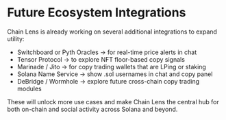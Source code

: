 # Future Ecosystem Integrations

Chain Lens is already working on several additional integrations to expand utility:
- Switchboard or Pyth Oracles → for real-time price alerts in chat
- Tensor Protocol → to explore NFT floor-based copy signals
- Marinade / Jito → for copy trading wallets that are LPing or staking
- Solana Name Service → show .sol usernames in chat and copy panel
- DeBridge / Wormhole → explore future cross-chain copy trading modules

These will unlock more use cases and make Chain Lens the central hub for both on-chain and social activity across Solana and beyond.
